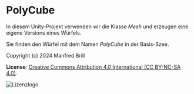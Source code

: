 # PolyCube

In diesem Unity-Projekt verwenden wir die Klasse *Mesh* und erzeugen eine
eigene Versions eines Würfels.

Sie finden den Würfel mit dem Namen *PolyCube* in der Basis-Szee.

Copyright (c) 2024 Manfred Brill

**License**: [Creative Commons Attribution 4.0 International (CC BY-NC-SA 4.0)](https://creativecommons.org/licenses/by-nc-sa/4.0/).  

![Lizenzlogo](https://licensebuttons.net/l/by-nc-sa/3.0/de/88x31.png)
